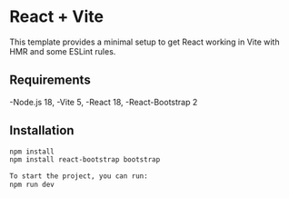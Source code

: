 # React + Vite

This template provides a minimal setup to get React working in Vite with HMR and some ESLint rules.

## Requirements
 -Node.js 18, 
 -Vite 5, 
 -React 18, 
 -React-Bootstrap 2

## Installation
```bash
npm install
npm install react-bootstrap bootstrap

To start the project, you can run:
npm run dev
